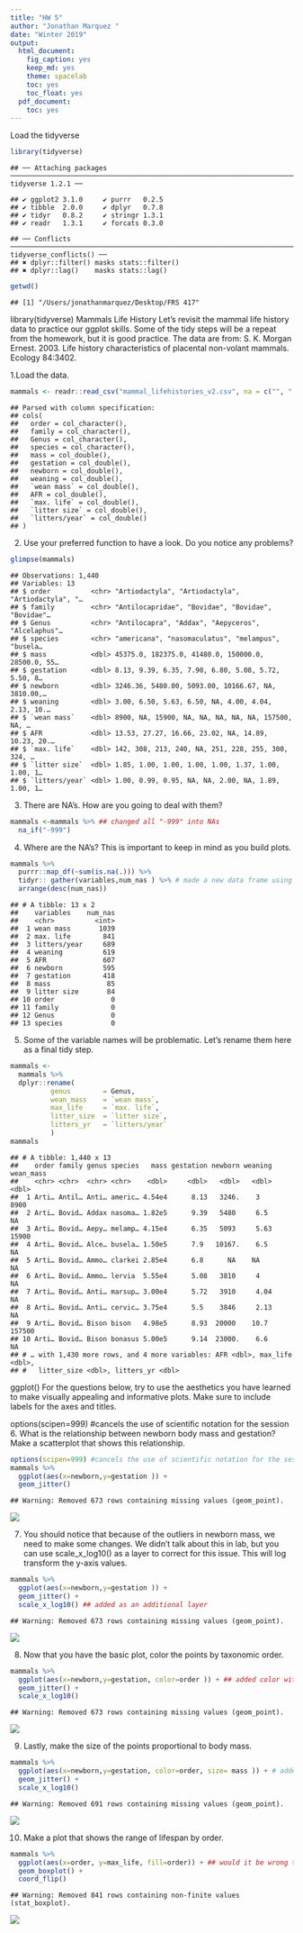 ```yaml
---
title: "HW 5"
author: "Jonathan Marquez "
date: "Winter 2019"
output:
  html_document:
    fig_caption: yes
    keep_md: yes
    theme: spacelab
    toc: yes
    toc_float: yes
  pdf_document:
    toc: yes
---
```


Load the tidyverse

```r
library(tidyverse)
```

```
## ── Attaching packages ────────────────────────────────────────────────────────────────────────────────────────────────────────────────── tidyverse 1.2.1 ──
```

```
## ✔ ggplot2 3.1.0     ✔ purrr   0.2.5
## ✔ tibble  2.0.0     ✔ dplyr   0.7.8
## ✔ tidyr   0.8.2     ✔ stringr 1.3.1
## ✔ readr   1.3.1     ✔ forcats 0.3.0
```

```
## ── Conflicts ───────────────────────────────────────────────────────────────────────────────────────────────────────────────────── tidyverse_conflicts() ──
## ✖ dplyr::filter() masks stats::filter()
## ✖ dplyr::lag()    masks stats::lag()
```

```r
getwd()
```

```
## [1] "/Users/jonathanmarquez/Desktop/FRS 417"
```

library(tidyverse)
Mammals Life History
Let’s revisit the mammal life history data to practice our ggplot skills. Some of the tidy steps will be a repeat from the homework, but it is good practice. The data are from: S. K. Morgan Ernest. 2003. Life history characteristics of placental non-volant mammals. Ecology 84:3402.

1.Load the data.

```r
mammals <- readr::read_csv("mammal_lifehistories_v2.csv", na = c("", " ", "NA", "#N/A", "-999"))  ##make sure to put data in "" . won't work otherwise
```

```
## Parsed with column specification:
## cols(
##   order = col_character(),
##   family = col_character(),
##   Genus = col_character(),
##   species = col_character(),
##   mass = col_double(),
##   gestation = col_double(),
##   newborn = col_double(),
##   weaning = col_double(),
##   `wean mass` = col_double(),
##   AFR = col_double(),
##   `max. life` = col_double(),
##   `litter size` = col_double(),
##   `litters/year` = col_double()
## )
```


2. Use your preferred function to have a look. Do you notice any problems?

```r
glimpse(mammals)
```

```
## Observations: 1,440
## Variables: 13
## $ order          <chr> "Artiodactyla", "Artiodactyla", "Artiodactyla", "…
## $ family         <chr> "Antilocapridae", "Bovidae", "Bovidae", "Bovidae"…
## $ Genus          <chr> "Antilocapra", "Addax", "Aepyceros", "Alcelaphus"…
## $ species        <chr> "americana", "nasomaculatus", "melampus", "busela…
## $ mass           <dbl> 45375.0, 182375.0, 41480.0, 150000.0, 28500.0, 55…
## $ gestation      <dbl> 8.13, 9.39, 6.35, 7.90, 6.80, 5.08, 5.72, 5.50, 8…
## $ newborn        <dbl> 3246.36, 5480.00, 5093.00, 10166.67, NA, 3810.00,…
## $ weaning        <dbl> 3.00, 6.50, 5.63, 6.50, NA, 4.00, 4.04, 2.13, 10.…
## $ `wean mass`    <dbl> 8900, NA, 15900, NA, NA, NA, NA, NA, 157500, NA, …
## $ AFR            <dbl> 13.53, 27.27, 16.66, 23.02, NA, 14.89, 10.23, 20.…
## $ `max. life`    <dbl> 142, 308, 213, 240, NA, 251, 228, 255, 300, 324, …
## $ `litter size`  <dbl> 1.85, 1.00, 1.00, 1.00, 1.00, 1.37, 1.00, 1.00, 1…
## $ `litters/year` <dbl> 1.00, 0.99, 0.95, NA, NA, 2.00, NA, 1.89, 1.00, 1…
```


3. There are NA’s. How are you going to deal with them?

```r
mammals <-mammals %>% ## changed all "-999" into NAs
  na_if("-999")
```


4. Where are the NA’s? This is important to keep in mind as you build plots.

```r
mammals %>%
  purrr::map_df(~sum(is.na(.))) %>% 
  tidyr:: gather(variables,num_nas ) %>% # made a new data frame using gather from our already established variables and num_nas
  arrange(desc(num_nas))
```

```
## # A tibble: 13 x 2
##    variables    num_nas
##    <chr>          <int>
##  1 wean mass       1039
##  2 max. life        841
##  3 litters/year     689
##  4 weaning          619
##  5 AFR              607
##  6 newborn          595
##  7 gestation        418
##  8 mass              85
##  9 litter size       84
## 10 order              0
## 11 family             0
## 12 Genus              0
## 13 species            0
```


5. Some of the variable names will be problematic. Let’s rename them here as a final tidy step.

```r
mammals <- 
  mammals %>%  
  dplyr::rename(
          genus        = Genus,
          wean_mass    = `wean mass`,
          max_life     = `max. life`,
          litter_size  = `litter size`,
          litters_yr   = `litters/year`
          )
mammals
```

```
## # A tibble: 1,440 x 13
##    order family genus species   mass gestation newborn weaning wean_mass
##    <chr> <chr>  <chr> <chr>    <dbl>     <dbl>   <dbl>   <dbl>     <dbl>
##  1 Arti… Antil… Anti… americ… 4.54e4      8.13   3246.    3         8900
##  2 Arti… Bovid… Addax nasoma… 1.82e5      9.39   5480     6.5         NA
##  3 Arti… Bovid… Aepy… melamp… 4.15e4      6.35   5093     5.63     15900
##  4 Arti… Bovid… Alce… busela… 1.50e5      7.9   10167.    6.5         NA
##  5 Arti… Bovid… Ammo… clarkei 2.85e4      6.8      NA    NA           NA
##  6 Arti… Bovid… Ammo… lervia  5.55e4      5.08   3810     4           NA
##  7 Arti… Bovid… Anti… marsup… 3.00e4      5.72   3910     4.04        NA
##  8 Arti… Bovid… Anti… cervic… 3.75e4      5.5    3846     2.13        NA
##  9 Arti… Bovid… Bison bison   4.98e5      8.93  20000    10.7     157500
## 10 Arti… Bovid… Bison bonasus 5.00e5      9.14  23000.    6.6         NA
## # … with 1,430 more rows, and 4 more variables: AFR <dbl>, max_life <dbl>,
## #   litter_size <dbl>, litters_yr <dbl>
```



ggplot()
For the questions below, try to use the aesthetics you have learned to make visually appealing and informative plots. Make sure to include labels for the axes and titles.

options(scipen=999) #cancels the use of scientific notation for the session
6. What is the relationship between newborn body mass and gestation? Make a scatterplot that shows this relationship.

```r
options(scipen=999) #cancels the use of scientific notation for the session
mammals %>%
  ggplot(aes(x=newborn,y=gestation )) +
  geom_jitter()
```

```
## Warning: Removed 673 rows containing missing values (geom_point).
```

![](Homework_5__files/figure-html/unnamed-chunk-7-1.png)<!-- -->

7. You should notice that because of the outliers in newborn mass, we need to make some changes. We didn’t talk about this in lab, but you can use scale_x_log10() as a layer to correct for this issue. This will log transform the y-axis values.

```r
mammals %>%
  ggplot(aes(x=newborn,y=gestation )) +
  geom_jitter() +
  scale_x_log10() ## added as an additional layer 
```

```
## Warning: Removed 673 rows containing missing values (geom_point).
```

![](Homework_5__files/figure-html/unnamed-chunk-8-1.png)<!-- -->

8. Now that you have the basic plot, color the points by taxonomic order.

```r
mammals %>%
  ggplot(aes(x=newborn,y=gestation, color=order )) + ## added color with"color=x" colors by different groups!
  geom_jitter() +
  scale_x_log10() 
```

```
## Warning: Removed 673 rows containing missing values (geom_point).
```

![](Homework_5__files/figure-html/unnamed-chunk-9-1.png)<!-- -->

9. Lastly, make the size of the points proportional to body mass.

```r
mammals %>%
  ggplot(aes(x=newborn,y=gestation, color=order, size= mass )) + # added proportional sizes using "size=x" 
  geom_jitter() +
  scale_x_log10() 
```

```
## Warning: Removed 691 rows containing missing values (geom_point).
```

![](Homework_5__files/figure-html/unnamed-chunk-10-1.png)<!-- -->


10. Make a plot that shows the range of lifespan by order.

```r
mammals %>%
  ggplot(aes(x=order, y=max_life, fill=order)) + ## would it be wrong to switch X and Y?
  geom_boxplot() + 
  coord_flip()
```

```
## Warning: Removed 841 rows containing non-finite values (stat_boxplot).
```

![](Homework_5__files/figure-html/unnamed-chunk-11-1.png)<!-- -->

